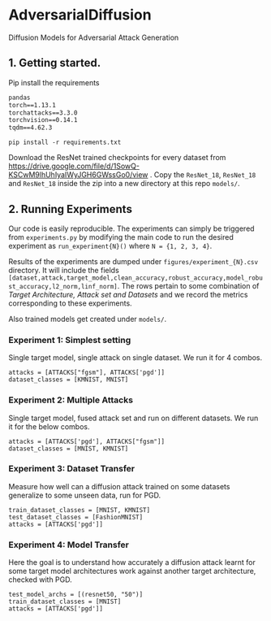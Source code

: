 # AdversarialDiffusion
Diffusion Models for Adversarial Attack Generation

## 1. Getting started.

Pip install the requirements

```matplotlib==3.5.1
pandas
torch==1.13.1
torchattacks==3.3.0
torchvision==0.14.1
tqdm==4.62.3
```

`pip install -r requirements.txt`

Download the ResNet trained checkpoints for every dataset from https://drive.google.com/file/d/1SowQ-KSCwM9lhUhIyaIWyJGH6GWssGo0/view . Copy the `ResNet_18`, `ResNet_18` and `ResNet_18` inside the zip into a new directory at this repo `models/`.

## 2. Running Experiments

Our code is easily reproducible. The experiments can simply be triggered from `experiments.py` by modifying the main code to run the desired experiment as `run_experiment{N}()` where `N = {1, 2, 3, 4}`.

Results of the experiments are dumped under `figures/experiment_{N}.csv` directory. It will include the fields `[dataset,attack,target_model,clean_accuracy,robust_accuracy,model_robust_accuracy,l2_norm,linf_norm]`. The rows pertain to some combination of *Target Architecture, Attack set and Datasets* and we record the metrics corresponding to these experiments.

Also trained models get created under `models/`.

### Experiment 1: Simplest setting
Single target model, single attack on single dataset. We run it for 4 combos.

````target_model_archs = [(resnet18, "18")]
attacks = [ATTACKS["fgsm"], ATTACKS['pgd']]
dataset_classes = [KMNIST, MNIST]
````

### Experiment 2: Multiple Attacks
Single target model, fused attack set and run on different datasets. We run it for the below combos.

```target_model_archs = [(resnet18, "18")]
attacks = [ATTACKS['pgd'], ATTACKS["fgsm"]]
dataset_classes = [MNIST, KMNIST]
```

### Experiment 3: Dataset Transfer
Measure how well can a diffusion attack trained on some datasets generalize to some unseen data, run for PGD.

```target_model_archs = [(resnet18, "18")]
train_dataset_classes = [MNIST, KMNIST]
test_dataset_classes = [FashionMNIST]
attacks = [ATTACKS['pgd']]
```

### Experiment 4: Model Transfer
Here the goal is to understand how accurately a diffusion attack learnt for some target model architectures work against another target architecture, checked with PGD.

```target_model_archs = [(resnet18, "18"), (resnet34, "34")]
test_model_archs = [(resnet50, "50")]
train_dataset_classes = [MNIST]
attacks = [ATTACKS['pgd']]
```
